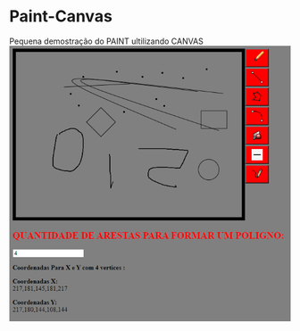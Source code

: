 # Paint-Canvas
Pequena demostração do PAINT ultilizando CANVAS
![img1](https://github.com/Lucasm12/Paint-Canvas/blob/master/images/img1.png)
